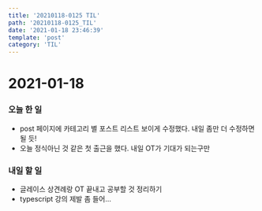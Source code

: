 ```yaml
---
title: '20210118-0125 TIL'
path: '20210118-0125_TIL'
date: '2021-01-18 23:46:39'
template: 'post'
category: 'TIL'
---
```


# 2021-01-18
### 오늘 한 일
* post 페이지에 카테고리 별 포스트 리스트 보이게 수정했다. 내일 좀만 더 수정하면 될 듯!
* 오늘 정식아닌 것 같은 첫 출근을 했다. 내일 OT가 기대가 되는구만

### 내일 할 일
* 글레이스 상견례랑 OT 끝내고 공부할 것 정리하기
* typescript 강의 제발 좀 들어...
